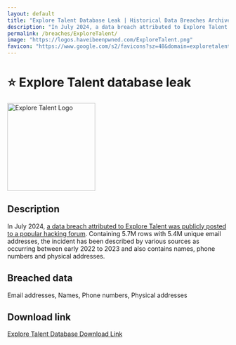 ```yaml
---
layout: default
title: "Explore Talent Database Leak | Historical Data Breaches Archive"
description: "In July 2024, a data breach attributed to Explore Talent was publicly posted to a popular hacking forum."
permalink: /breaches/ExploreTalent/
image: "https://logos.haveibeenpwned.com/ExploreTalent.png"
favicon: "https://www.google.com/s2/favicons?sz=48&domain=exploretalent.com"
---
```


# ⭐ Explore Talent database leak

<img src="https://logos.haveibeenpwned.com/ExploreTalent.png" alt="Explore Talent Logo" width="200" height="200">

## Description

In July 2024, <a href="https://x.com/H4ckManac/status/1813528139881988225">a data breach attributed to Explore Talent was publicly posted to a popular hacking forum</a>. Containing 5.7M rows with 5.4M unique email addresses, the incident has been described by various sources as occurring between early 2022 to 2023 and also contains names, phone numbers and physical addresses.

## Breached data

Email addresses, Names, Phone numbers, Physical addresses

## Download link

[Explore Talent Database Download Link](https://buzzheavier.com/18u0dpmzrbxk)
